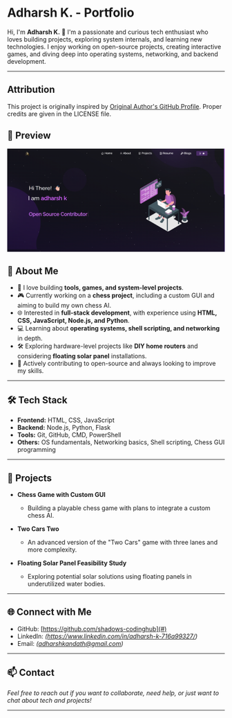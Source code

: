 # Adharsh K. - Portfolio

Hi, I'm **Adharsh K.** 👋
I'm a passionate and curious tech enthusiast who loves building projects, exploring system internals, and learning new technologies. I enjoy working on open-source projects, creating interactive games, and diving deep into operating systems, networking, and backend development.

---
## Attribution
This project is originally inspired by [Original Author's GitHub Profile](https://github.com/soumyajit4419). Proper credits are given in the LICENSE file.
## 📸 Preview

![Portfolio Screenshot](Images/readme.png)

## 🚀 About Me

* 🔧 I love building **tools, games, and system-level projects**.
* 🎮 Currently working on a **chess project**, including a custom GUI and aiming to build my own chess AI.
* 🌐 Interested in **full-stack development**, with experience using **HTML, CSS, JavaScript, Node.js, and Python**.
* 💻 Learning about **operating systems, shell scripting, and networking** in depth.
* 🛠️ Exploring hardware-level projects like **DIY home routers** and considering **floating solar panel** installations.
* 📖 Actively contributing to open-source and always looking to improve my skills.


---

## 🛠️ Tech Stack

* **Frontend:** HTML, CSS, JavaScript
* **Backend:** Node.js, Python, Flask
* **Tools:** Git, GitHub, CMD, PowerShell
* **Others:** OS fundamentals, Networking basics, Shell scripting, Chess GUI programming

---

## 📂 Projects

* **Chess Game with Custom GUI**

  * Building a playable chess game with plans to integrate a custom chess AI.

* **Two Cars Two**

  * An advanced version of the "Two Cars" game with three lanes and more complexity.

* **Floating Solar Panel Feasibility Study**

  * Exploring potential solar solutions using floating panels in underutilized water bodies.


---

## 🌐 Connect with Me

* GitHub: [https://github.com/shadows-codinghub](#)
* LinkedIn: *(https://www.linkedin.com/in/adharsh-k-716a99327/)*
* Email: *(adharshkandath@gmail.com)*

---

## 📫 Contact

*Feel free to reach out if you want to collaborate, need help, or just want to chat about tech and projects!*

---
